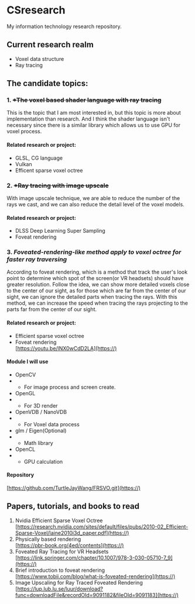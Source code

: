 # CSresearch
My information technology research repository.
## Current research realm
* Voxel data structure
* Ray tracing

## The candidate topics:

### 1. ~~*The voxel based shader language with ray tracing~~

This is the topic that I am most interested in, but this topic is more about implementation than research. And I think the shader language isn't necessary since there is a similar library which allows us to use GPU for voxel process.

#### Related research or project:
* GLSL, CG language
* Vulkan
* Efficent sparse voxel octree

### 2. ~~*Ray tracing with image upscale~~

With image upscale technique, we are able to reduce the number of the rays we cast, and we can also reduce the detail level of the voxel models.

#### Related research or project:
* DLSS Deep Learning Super Sampling
* Foveat rendering

### 3. *Foveated-rendering-like method apply to voxel octree for faster ray traversing*

According to foveat rendering, which is a method that track the user's look point to determine which spot of the screen(or VR headsets) should have greater resolution. Follow the idea, we can show more detailed voxels close to the center of our sight, as for those which are far from the center of our sight, we can ignore the detailed parts when tracing the rays. With this method, we can increase the speed when tracing the rays projecting to the parts far from the center of our sight. 

#### Related research or project:
* Efficient sparse voxel octree
* Foveat rendering  
[https://youtu.be/lNX0wCdD2LA](https://)

#### Module I will use
* OpenCV
* * For image process and screen create.
* OpenGL
* * For 3D render
* OpenVDB / NanoVDB
* * For Voxel data process
* glm / Eigen(Optional)
* * Math library
* OpenCL
* * GPU calculation

#### Repository
[https://github.com/TurtleJayWang/FRSVO.git](https://)

## Papers, tutorials, and books to read
1. Nvidia Efficient Sparse Voxel Octree  
[https://research.nvidia.com/sites/default/files/pubs/2010-02_Efficient-Sparse-Voxel/laine2010i3d_paper.pdf](https://)
2. Physically based rendering  
[https://pbr-book.org/4ed/contents](https://)
3. Foveated Ray Tracing for VR Headsets  
[https://link.springer.com/chapter/10.1007/978-3-030-05710-7_9](https://)
5. Brief introduction to foveat rendering  
[https://www.tobii.com/blog/what-is-foveated-rendering](https://)
6. Image Upscaling for Ray Traced Foveated Rendering  
[https://lup.lub.lu.se/luur/download?func=downloadFile&recordOId=9091182&fileOId=9091183](https://)
